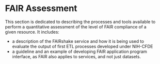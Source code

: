 # FAIR Assessment
<!-- 
<div>
<img src="../images/logo/logo.png" width="150"/>
</div> -->

This section is dedicated to describing the processes and tools available to perform a quantitative assessment of the level of FAIR compliance of a given resource.
It includes:

- a description of the FAIRshake service and how it is being used to evaluate the output of first ETL processes developed under NIH-CFDE
- a guideline and an example of developing FAIR application program interface, as FAIR also applies to services, and not just datasets.
